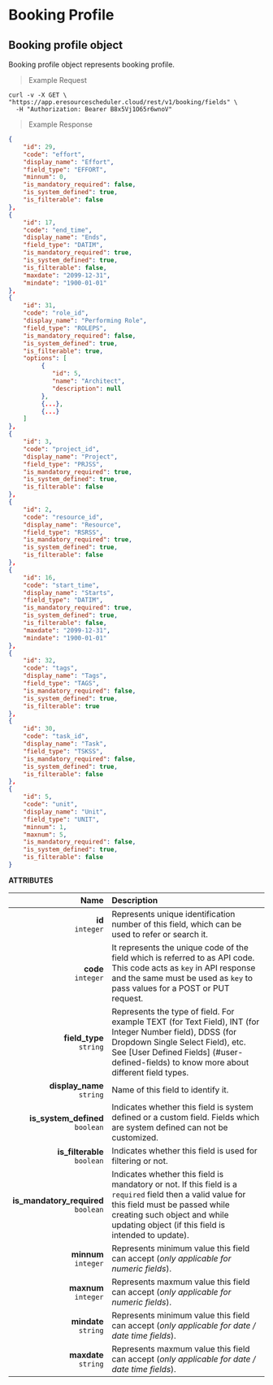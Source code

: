 
# Booking Profile

## Booking profile object

Booking profile object represents booking profile.

> Example Request

```shell
curl -v -X GET \
"https://app.eresourcescheduler.cloud/rest/v1/booking/fields" \
  -H "Authorization: Bearer B8x5Vj1O65r6wnoV"
```
> Example Response 
 
```json
{
    "id": 29,
    "code": "effort",
    "display_name": "Effort",
    "field_type": "EFFORT",
    "minnum": 0,
    "is_mandatory_required": false,
    "is_system_defined": true,
    "is_filterable": false
},
{
    "id": 17,
    "code": "end_time",
    "display_name": "Ends",
    "field_type": "DATIM",
    "is_mandatory_required": true,
    "is_system_defined": true,
    "is_filterable": false,
    "maxdate": "2099-12-31",
    "mindate": "1900-01-01"
},
{
    "id": 31,
    "code": "role_id",
    "display_name": "Performing Role",
    "field_type": "ROLEPS",
    "is_mandatory_required": false,
    "is_system_defined": true,
    "is_filterable": true,
    "options": [
         {
            "id": 5,
            "name": "Architect",
            "description": null
         },
         {...},
         {...}
    ]
},
{
    "id": 3,
    "code": "project_id",
    "display_name": "Project",
    "field_type": "PRJSS",
    "is_mandatory_required": true,
    "is_system_defined": true,
    "is_filterable": false
},
{
    "id": 2,
    "code": "resource_id",
    "display_name": "Resource",
    "field_type": "RSRSS",
    "is_mandatory_required": true,
    "is_system_defined": true,
    "is_filterable": false
},
{
    "id": 16,
    "code": "start_time",
    "display_name": "Starts",
    "field_type": "DATIM",
    "is_mandatory_required": true,
    "is_system_defined": true,
    "is_filterable": false,
    "maxdate": "2099-12-31",
    "mindate": "1900-01-01"
},
{
    "id": 32,
    "code": "tags",
    "display_name": "Tags",
    "field_type": "TAGS",
    "is_mandatory_required": false,
    "is_system_defined": true,
    "is_filterable": true
},
{
    "id": 30,
    "code": "task_id",
    "display_name": "Task",
    "field_type": "TSKSS",
    "is_mandatory_required": false,
    "is_system_defined": true,
    "is_filterable": false
},
{
    "id": 5,
    "code": "unit",
    "display_name": "Unit",
    "field_type": "UNIT",
    "minnum": 1,
    "maxnum": 5,
    "is_mandatory_required": false,
    "is_system_defined": true,
    "is_filterable": false
}

```



<span class="optional"><b>ATTRIBUTES</b></span>

Name | Description
| ---:  |  :----   |
**id**  <br><span class="optional">`integer`</span> |  Represents unique identification number of this field, which can be used to refer or search it.
**code**  <br><span class="optional">`integer`</span> |  It represents the unique code of the field which is referred to as API code. This code acts as `key` in API response and the same must be used as `key` to pass values for a POST or PUT request.
**field_type** <br><span class="optional">`string`</span> | Represents the type of field. For example  TEXT (for Text Field), INT (for Integer Number field), DDSS (for Dropdown Single Select Field), etc. See [User Defined Fields] (#user-defined-fields) to know more about different field types.
**display_name**<br><span class="optional">`string`</span> |Name of this field to identify it.
**is_system_defined**<br><span class="optional">`boolean`</span> |  Indicates whether this field is system defined or a custom field. Fields which are system defined can not be customized.
**is_filterable** <br> <span class ="optional">`boolean`</span> |Indicates whether this field is used for filtering or not. |
**is_mandatory_required**<br> <span class ="optional">`boolean`</span> |Indicates whether this field is mandatory or not. If this field is a `required` field then a valid value for this field must be passed while creating such object and while updating object (if this field is intended to update).
**minnum** <br> <span class ="optional">`integer`</span> | Represents minimum value this field can accept (_only applicable for numeric fields_).
**maxnum** <br> <span class ="optional">`integer`</span> | Represents maxmum value this field can accept (_only applicable for numeric fields_).
**mindate** <br> <span class ="optional">`string`</span> |Represents minimum value this field can accept (_only applicable for date / date time fields_).
**maxdate** <br> <span class = "optional">`string`</span> |Represents maxmum value this field can accept (_only applicable for date / date time fields_).


